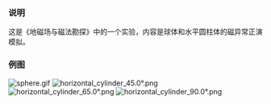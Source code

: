 ### 说明
这是《地磁场与磁法勘探》中的一个实验，内容是球体和水平圆柱体的磁异常正演模拟。
### 例图
![sphere.gif](images/sphere.gif)
![horizontal_cylinder_45.0°.png](images/horizontal_cylinder_45.0°.png)
![horizontal_cylinder_65.0°.png](images/horizontal_cylinder_65.0°.png)
![horizontal_cylinder_90.0°.png](images/horizontal_cylinder_90.0°.png)
